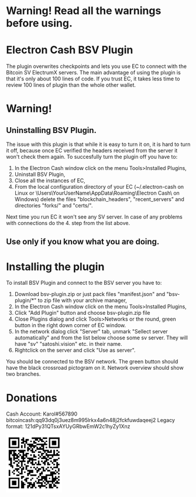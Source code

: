 # Warning! Read all the warnings before using.

# Electron Cash BSV Plugin
The plugin overwrites checkpoints and lets you use EC to connect with the Bitcoin SV ElectrumX servers. The main advantage of using the plugin is that it's only about 100 lines of code. If you trust EC, it takes less time to review 100 lines of plugin than the whole other wallet. 

# Warning! 
## Uninstalling BSV Plugin.
The issue with this plugin is that while it is easy to turn it on, it is hard to turn it off, because once EC verified the headers received from the server it won't check them again.  To succesfully turn the plugin off you have to:
1. In the Electron Cash window click on the menu Tools>Installed Plugins, 
2. Uninstall BSV Plugin,
3. Close all the instances of EC,
4. From the local configuration directory of your EC (~/.electron-cash on Linux or \Users\YourUserName\AppData\Roaming\Electron
Cash\ on Windows) delete the files "blockchain_headers", "recent_servers" and directories "forks/" and "certs/".

Next time you run EC it won't see any SV server. 
In case of any problems with connections do the 4. step from the list above.
## Use only if you know what you are doing.

# Installing the plugin
To install BSV Plugin and connect to the BSV server you have to:
1. Download bsv-plugin.zip or just pack files "manifest.json" and "bsv-plugin/*" to zip file with your archive manager,
2. In the Electron Cash window click on the menu Tools>Installed Plugins, 
3. Click "Add Plugin" button and choose bsv-plugin.zip file
4. Close Plugins dialog and click Tools>Networks or the round, green button in the right down corner of EC window.
5. In the network dialog click "Server" tab, unmark "Sellect server automatically" and from the list below choose some sv server. They will have "sv" "satoshi.vision" etc. in their name.
6. Rightclick on the server and click "Use as server".

You should be connected to the BSV network. The green button should have the black crossroad pictogram on it. Network overview should show two branches.


# Donations
Cash Account: Karol#567890
bitcoincash:qq93dq0j3uez8m995lrkx4a6n48j2fckfuwdaqeej2
Legacy format: 121dPy31QTsxAYUyGRbwEmW2c1hyZy1Xnz

![donate](/donate.png)
